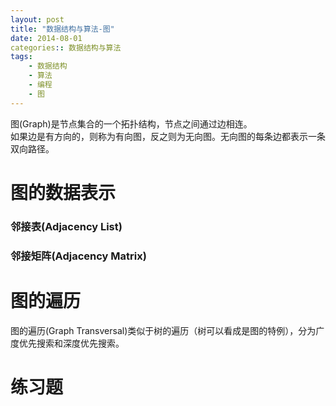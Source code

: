 ```yaml
---
layout: post
title: "数据结构与算法-图"
date: 2014-08-01
categories:: 数据结构与算法
tags:
    - 数据结构
    - 算法
    - 编程
    - 图
---
```


图(Graph)是节点集合的一个拓扑结构，节点之间通过边相连。  
如果边是有方向的，则称为有向图，反之则为无向图。无向图的每条边都表示一条双向路径。  

# 图的数据表示
### 邻接表(Adjacency List)
### 邻接矩阵(Adjacency Matrix)

# 图的遍历
图的遍历(Graph Transversal)类似于树的遍历（树可以看成是图的特例），分为广度优先搜索和深度优先搜索。

# 练习题
